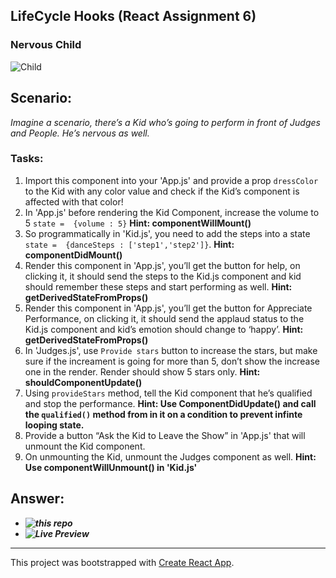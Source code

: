 ## LifeCycle Hooks (React Assignment 6)
### Nervous Child

![Child](https://m.media-amazon.com/images/M/MV5BMTgxMzc2OTQwOV5BMl5BanBnXkFtZTgwODQ2OTgwNjE@._V1_.jpg)

## **Scenario:**

*Imagine a scenario, there’s a Kid who’s going to perform in front of Judges and People. He’s
nervous as well.*

### Tasks:

1. Import this component into your 'App.js' and provide a prop `dressColor` to the Kid with any color value and check if the Kid’s component is affected with that color!
2. In 'App.js' before rendering the Kid Component, increase the volume to 5 
`state =  {volume : 5}` **Hint: componentWillMount()**
3. So programmatically in 'Kid.js', you need to add the steps into a state
`state =  {danceSteps : ['step1','step2']}`. **Hint: componentDidMount()**
4. Render this component in 'App.js', you’ll get the button for help, on clicking it, it should send the steps to the Kid.js component and kid should remember these steps and start performing as well. **Hint: getDerivedStateFromProps()**
5. Render this component in 'App.js', you’ll get the button for Appreciate Performance, on clicking it, it should send the applaud status to the Kid.js component and kid’s emotion should change to ‘happy’. **Hint: getDerivedStateFromProps()**
6. In 'Judges.js', use `Provide stars` button to increase the stars, but make sure if the increament is going for more than 5, don’t show the increase one in the render. Render should show 5 stars only. **Hint: shouldComponentUpdate()**
7. Using `provideStars` method, tell the Kid component that he’s qualified and stop the performance.
**Hint: Use ComponentDidUpdate() and call the `qualified()` method from in it on a condition to prevent infinte looping state.**
8. Provide a button “Ask the Kid to Leave the Show” in 'App.js' that will unmount the Kid component.
9. On unmounting the Kid, unmount the Judges component as well.
**Hint: Use componentWillUnmount() in 'Kid.js'**

## Answer: 

* ***![this repo](https://github.com/GMT95/lifecycle_hooks)***
* ***![Live Preview](https://gmt95.github.io/lifecycle_hooks/)***

***

This project was bootstrapped with [Create React App](https://github.com/facebookincubator/create-react-app).
